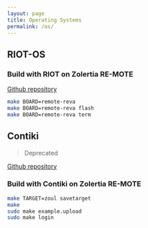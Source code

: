 ```yaml
---
layout: page
title: Operating Systems
permalink: /os/
---
```


## RIOT-OS

### Build with RIOT on Zolertia RE-MOTE

[Github repository](https://github.com/RIOT-OS/RIOT)

```bash
make BOARD=remote-reva
make BOARD=remote-reva flash
make BOARD=remote-reva term
```

## Contiki

> Deprecated

[Github repository](https://github.com/contiki-os/contiki)

### Build with Contiki on Zolertia RE-MOTE

```bash
make TARGET=zoul savetarget
make
sudo make example.upload
sudo make login
```
